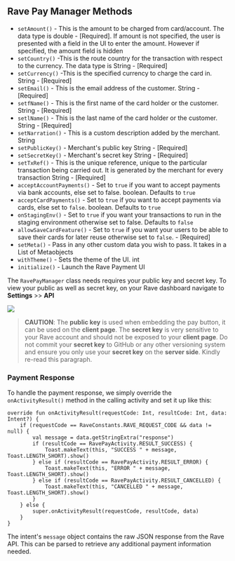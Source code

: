 ## Rave Pay Manager Methods


- `setAmount()` - This is the amount to be charged from card/account. The data type is double - [Required]. If amount is not specified, the user is presented with a field in the UI to enter the amount. However if specified, the amount field is hidden
- `setCountry()` -This is the route country for the transaction with respect to the currency. The data type is String - [Required]
- `setCurrency()` -This is the specified currency to charge the card in. String - [Required]
- `setEmail()` - This is the email address of the customer. String - [Required]
- `setfName()` - This is the first name of the card holder or the customer. String - [Required]
- `setlName()` - This is the last name of the card holder or the customer. String - [Required]
- `setNarration()` - This is a custom description added by the merchant. String
- `setPublicKey()` - Merchant's public key String - [Required]
- `setSecretKey()` - Merchant's secret key String - [Required]
- `setTxRef()` - This is the unique reference, unique to the particular transaction being carried out. It is generated by the merchant for every transaction String - [Required]
- `acceptAccountPayments()` - Set to `true` if you want to accept payments via bank accounts, else set to false. boolean. Defaults to `true`
- `acceptCardPayments()` - Set to `true` if you want to accept payments via cards, else set to `false`. boolean. Defaults to `true`
- `onStagingEnv()` - Set to `true` if you want your transactions to run in the staging environment otherwise set to false. Defaults to `false`
- `allowSaveCardFeature()` - Set to `true` if you want your users to be able to save their cards for later reuse otherwise set to `false`. - [Required]
- `setMeta()` - Pass in any other custom data you wish to pass. It takes in a List of Metaobjects
- `withTheme()` - Sets the theme of the UI. int
- `initialize()` - Launch the Rave Payment UI

The `RavePayManager` class needs requires your public key and secret key. To view your public as well as secret key, on your Rave dashboard navigate to **Settings** >> **API** 



![](https://d2mxuefqeaa7sj.cloudfront.net/s_8CA58C87BD82C742CD0884051C7ADAB3BACA5DC2CB44CB404AA1A0C3C4832142_1524003443152_Screenshot+from+2018-04-17+23-16-54.png)

  > **CAUTION**: The **public key** is used when embedding the pay button, it can be used on the **client page**. The **secret key** is very sensitive to your Rave account and should not be exposed to your **client page**. Do not commit your **secret key** to GitHub or any other versioning system and ensure you only use your **secret key** on the **server side**. Kindly re-read this paragraph. 


### Payment Response

To handle the payment response, we simply override the `onActivityResult()` method in the calling activity and set it up like this:


    override fun onActivityResult(requestCode: Int, resultCode: Int, data: Intent?) {
        if (requestCode == RaveConstants.RAVE_REQUEST_CODE && data != null) {
            val message = data.getStringExtra("response")
            if (resultCode == RavePayActivity.RESULT_SUCCESS) {
                Toast.makeText(this, "SUCCESS " + message, Toast.LENGTH_SHORT).show()
            } else if (resultCode == RavePayActivity.RESULT_ERROR) {
                Toast.makeText(this, "ERROR " + message, Toast.LENGTH_SHORT).show()
            } else if (resultCode == RavePayActivity.RESULT_CANCELLED) {
                Toast.makeText(this, "CANCELLED " + message, Toast.LENGTH_SHORT).show()
            }
        } else {
            super.onActivityResult(requestCode, resultCode, data)
        }
    }

The intent's `message` object contains the raw JSON response from the Rave API. This can be parsed to retrieve any additional payment information needed.